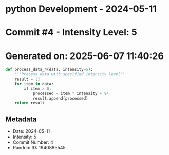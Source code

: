 ﻿# python Development - 2024-05-11
# Commit #4 - Intensity Level: 5
# Generated on: 2025-06-07 11:40:26
```python
def process_data_4(data, intensity=5):
    '''Process data with specified intensity level'''
    result = []
    for item in data:
        if item > 0:
            processed = item * intensity + 94
            result.append(processed)
    return result
```
## Metadata
- Date: 2024-05-11
- Intensity: 5
- Commit Number: 4
- Random ID: 1940885545
